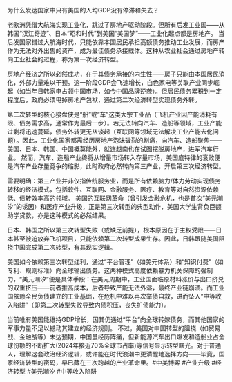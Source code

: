 为什么发达国家中只有美国的人均GDP没有停滞和失去？

老欧洲凭借大航海实现工业化，跳过了房地产驱动阶段。但所有后发工业国——从韩国“汉江奇迹”、日本“昭和时代”到美国“美国梦”——工业化起点都是房地产。
当后发国家错过大航海时代，只能依靠本国居民承担高额债务推动工业发展，而房产作为无法对外出售的资产，成为最佳债务承接载体。这种从农业社会通过房地产转向工业社会的过程，称为第一次经济转型。

房地产经济之所以必然成功，在于其债务承接的内生性——房子只能由本国居民消化，外部力量难以干预。这一阶段GDP会飞速增长，白色家电等关联产业同步崛起（如当年日韩家电占领中国市场，如今中国品牌逆袭）。但居民债务累积到一定程度后，政府必须甩掉房地产包袱，通过第二次经济转型实现债务外转。

第二次转型的核心接盘侠是“船”或“车”这类大宗工业品（飞机产业因产能消耗有限、债务需求高，通常作为最后一步）。若无法转向汽车、造船等领域，工业产能过剩将迅速蔓延，债务外转更无从谈起（互联网等领域无法解决工业产能去化问题）。因此，工业化国家都需经历房地产泡沫破裂的剧痛，向汽车、造船聚焦——美国、日本、韩国、中国概莫能外，就连越南也在试图摆脱房地产，进军汽车行业。
然而，汽车、造船产业终将从增量市场转入存量市场，美国底特律的衰败便是汽车产业存量竞争的缩影，此时政府必然转向第三产业，开启第三次经济转型。

需要明确：第三产业并非仅指传统服务业，而是所有依赖脑力/体力劳动实现债务转移的经济模式，包括软件、互联网、金融服务、医疗、教育等对自然资源依赖低、债转效率高的领域。
美国的互联网革命（曾引发金融危机，也是首次“美元潮汐”的诱因）和医疗产业升级，正是第三次转型的典型动作，美国大学生背负巨额助学贷款，亦是这种模式的必然结果。

日本、韩国之所以第三次转型失败（或缺乏前提），根本原因在于主权受限——日本甚至被迫放弃飞机项目，只能依赖第二次转型成果生存。因此，日韩跟随美国阻挠中国完成第二次转型，有其现实逻辑。

美国如今依赖第三次转型红利，通过“平台管理”（如美元体系）和“知识付费”（如专利、规则标准）向全球输出债务。这两种模式高度依赖暴力机关保障的强制力，“美元潮汐”便是具体手段：在美元周期中，工业国面临原材料涨价与出口挤兑的双重挤压——前者推高成本，后者导致产能无法外溢，最终产业链崩溃。而工业国依赖全民负债建立的工业基础，在危机中难以再次举债自救，进而坠入“中等收入陷阱”（即第二次转型失败导致内债积压，丧失扩债能力）。

当前唯有美国能维持GDP增长，因其仍通过“平台”向全球转嫁债务，而其他国家的军事力量不足以撼动其建立的经济规则。
不过，美国对中国转型的阻挠（如贸易战、金融战等）未达预期，中国虽经历阵痛，但新能源汽车出口爆发和造船业占全球份额的不断扩大(2024年接近70%全球市占率)等信号显示转型曙光。对于普通人，理解这套政治经济逻辑，或许能在时代浪潮中更清醒地选择方向——毕竟，国家经济转型的密码，早已藏在三次跨越的产业革命里。#中美博弈 #产业升级 #经济转型 #美元潮汐 #中等收入陷阱